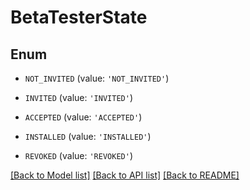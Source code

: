 # BetaTesterState


## Enum

* `NOT_INVITED` (value: `'NOT_INVITED'`)

* `INVITED` (value: `'INVITED'`)

* `ACCEPTED` (value: `'ACCEPTED'`)

* `INSTALLED` (value: `'INSTALLED'`)

* `REVOKED` (value: `'REVOKED'`)

[[Back to Model list]](../README.md#documentation-for-models) [[Back to API list]](../README.md#documentation-for-api-endpoints) [[Back to README]](../README.md)


